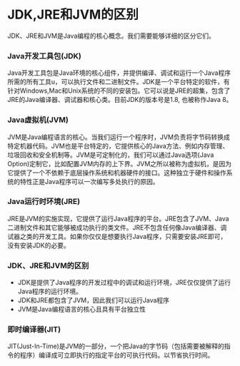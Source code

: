 # JDK,JRE和JVM的区别
JDK、JRE和JVM是Java编程的核心概念。我们需要能够详细的区分它们。

### Java开发工具包(JDK)
Java开发工具包是Java环境的核心组件，并提供编译、调试和运行一个Java程序所需的所有工具u，可以执行文件和二进制文件。JDK是一个平台特定的软件，有针对Windows,Mac和Unix系统的不同的安装包。它可以说是JRE的超集，包含了JRE的Java编译器、调试器和核心类。目前JDK的版本号是1.8, 也被称作Java 8。

### Java虚拟机(JVM)
JVM是Java编程语言的核心。当我们运行一个程序时，JVM负责将字节码转换成特定机器代码。JVM也是平台特定的，它提供核心的Java方法、例如内存管理、垃圾回收和安全机制等。JVM是可定制化的，我们可以通过Java选项(Java Option)定制它，比如配置JVM内存的上下界。JVM之所以被称为虚拟机，是因为它提供了一个不依赖于底层操作系统和机器硬件的接口。这种独立于硬件和操作系统的特性正是Java程序可以一次编写多处执行的原因。

### Java运行时环境(JRE)
JRE是JVM的实施实现，它提供了运行Java程序的平台。JRE包含了JVM、Java二进制文件和其它能够被成功执行的类文件。JRE不包含任何像Java编译器、调试器之类的开发工具。如果你仅仅是想要执行Java程序，只需要安装JRE即可，没有安装JDK的必要。

### JDK、JRE和JVM的区别
- JDK是提供了Java程序的开发过程中的调试和运行环境，JRE仅仅提供了运行Java程序的运行环境。
- JDK和JRE都包含了JVM，因此我们可以运行Java程序
- JVM是Java编程语言的核心且具有平台独立性

### 即时编译器(JIT)
JIT(Just-In-Time)是JVM的一部分，一个把Java的字节码（包括需要被解释的指令的程序）编译成可立即执行的指定平台的可执行代码。以节省执行时间。
